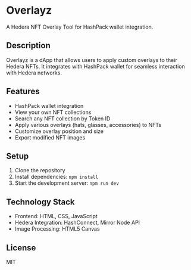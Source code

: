# Overlayz

A Hedera NFT Overlay Tool for HashPack wallet integration.

## Description

Overlayz is a dApp that allows users to apply custom overlays to their Hedera NFTs. It integrates with HashPack wallet for seamless interaction with Hedera networks.

## Features

- HashPack wallet integration
- View your own NFT collections
- Search any NFT collection by Token ID
- Apply various overlays (hats, glasses, accessories) to NFTs
- Customize overlay position and size
- Export modified NFT images

## Setup

1. Clone the repository
2. Install dependencies: `npm install`
3. Start the development server: `npm run dev`

## Technology Stack

- Frontend: HTML, CSS, JavaScript
- Hedera Integration: HashConnect, Mirror Node API
- Image Processing: HTML5 Canvas

## License

MIT